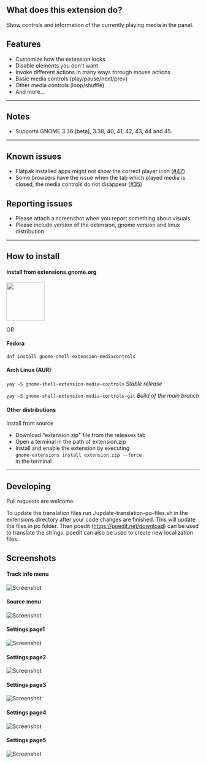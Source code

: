 ## What does this extension do?

Show controls and information of the currently playing media in the panel.

## Features

-   Customize how the extension looks
-   Disable elements you don't want
-   Invoke different actions in many ways through mouse actions
-   Basic media controls (play/pause/next/prev)
-   Other media controls (loop/shuffle)
-   And more...

---

## Notes

-   Supports GNOME 3.36 (beta), 3.38, 40, 41, 42, 43, 44 and 45.

---

## Known issues

-   Flatpak installed apps might not show the correct player icon ([#47](https://github.com/sakithb/media-controls/issues/47))
-   Some browsers have the issue when the tab which played media is closed, the media controls do not disappear ([#35](https://github.com/sakithb/media-controls/issues/35))

## Reporting issues

-   Please attach a screenshot when you report something about visuals
-   Please include version of the extension, gnome version and linux distribution

---

## How to install

#### Install from extensions.gnome.org

[<img src="./images/get-ego.png" height="100">](https://extensions.gnome.org/extension/4470/media-controls/)

OR

#### Fedora

`dnf install gnome-shell-extension-mediacontrols`

#### Arch Linux (AUR)

`yay -S gnome-shell-extension-media-controls` _Stable release_

`yay -S gnome-shell-extension-media-controls-git` _Build of the main branch_

#### Other distributions

Install from source

-   Download "extension.zip" file from the releases tab
-   Open a terminal in the path of extension.zip
-   Install and enable the extension by executing
    <br> `gnome-extensions install extension.zip --force` <br>
    in the terminal

---

## Developing

Pull requests are welcome.

To update the translation files run ./update-translation-po-files.sh in the extensions directory after your code changes are finished. This will update the files in po folder. Then poedit (https://poedit.net/download) can be used to translate the strings. poedit can also be used to create new localization files.

## Screenshots

#### Track info menu

![Screenshot](/images/Screenshot_info_menu.png)

#### Source menu

![Screenshot](/images/Screenshot_sources_menu.png)

#### Settings page1

![Screenshot](/images/Screenshot_settings_page1.png)

#### Settings page2

![Screenshot](/images/Screenshot_settings_page2.png)

#### Settings page3

![Screenshot](/images/Screenshot_settings_page3.png)

#### Settings page4

![Screenshot](/images/Screenshot_settings_page4.png)

#### Settings page5

![Screenshot](/images/Screenshot_settings_page5.png)
